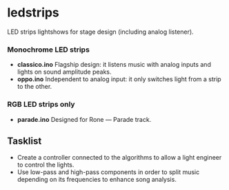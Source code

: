 # ledstrips
LED strips lightshows for stage design (including analog listener).

### Monochrome LED strips
* **classico.ino** Flagship design: it listens music with analog inputs and lights on sound amplitude peaks.
* **oppo.ino** Independent to analog input: it only switches light from a strip to the other.

### RGB LED strips only
* **parade.ino** Designed for Rone — Parade track.


## Tasklist
* Create a controller connected to the algorithms to allow a light engineer to control the lights.
* Use low-pass and high-pass components in order to split music depending on its frequencies to enhance song analysis.
